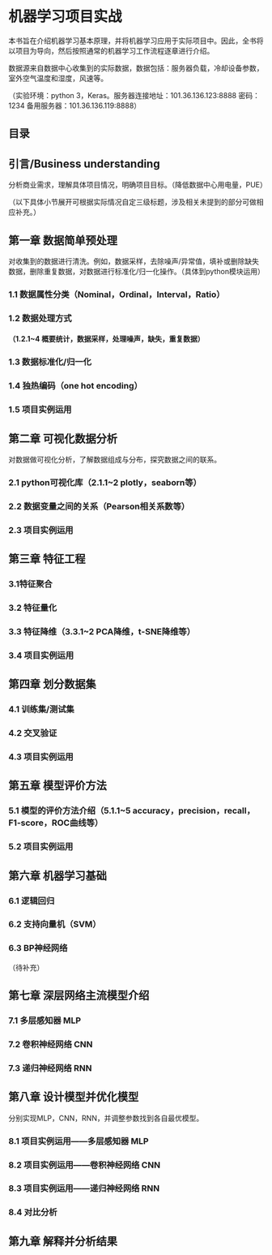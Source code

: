 # 机器学习项目实战

本书旨在介绍机器学习基本原理，并将机器学习应用于实际项目中。因此，全书将以项目为导向，然后按照通常的机器学习工作流程逐章进行介绍。

数据源来自数据中心收集到的实际数据，数据包括：服务器负载，冷却设备参数，室外空气温度和湿度，风速等。

（实验环境：python 3，Keras。服务器连接地址：101.36.136.123:8888 密码：1234  备用服务器：101.36.136.119:8888）

## 目录

## 引言/Business understanding

分析商业需求，理解具体项目情况，明确项目目标。（降低数据中心用电量，PUE）

（以下具体小节展开可根据实际情况自定三级标题，涉及相关未提到的部分可做相应补充。）

## 第一章 数据简单预处理

对收集到的数据进行清洗。例如，数据采样，去除噪声/异常值，填补或删除缺失数据，删除重复数据，对数据进行标准化/归一化操作。（具体到python模块运用）

### 1.1 数据属性分类（Nominal，Ordinal，Interval，Ratio）

### 1.2 数据处理方式
#### （1.2.1~4 概要统计，数据采样，处理噪声，缺失，重复数据）

### 1.3 数据标准化/归一化

### 1.4 独热编码（one hot encoding）

### 1.5 项目实例运用

## 第二章 可视化数据分析

对数据做可视化分析，了解数据组成与分布，探究数据之间的联系。

### 2.1 python可视化库（2.1.1~2 plotly，seaborn等）

### 2.2 数据变量之间的关系（Pearson相关系数等）

### 2.3 项目实例运用

## 第三章 特征工程

### 3.1特征聚合

### 3.2 特征量化

### 3.3 特征降维（3.3.1~2 PCA降维，t-SNE降维等）

### 3.4 项目实例运用

## 第四章 划分数据集

### 4.1 训练集/测试集

### 4.2 交叉验证

### 4.3 项目实例运用

## 第五章 模型评价方法

### 5.1 模型的评价方法介绍（5.1.1~5 accuracy，precision，recall，F1-score，ROC曲线等）

### 5.2 项目实例运用

## 第六章 机器学习基础

### 6.1 逻辑回归

### 6.2 支持向量机（SVM）

### 6.3 BP神经网络
（待补充）

## 第七章 深层网络主流模型介绍

### 7.1 多层感知器 MLP

### 7.2 卷积神经网络 CNN

### 7.3 递归神经网络 RNN

## 第八章 设计模型并优化模型

分别实现MLP，CNN，RNN，并调整参数找到各自最优模型。

### 8.1 项目实例运用——多层感知器 MLP

### 8.2 项目实例运用——卷积神经网络 CNN

### 8.3 项目实例运用——递归神经网络 RNN

### 8.4 对比分析

## 第九章 解释并分析结果


